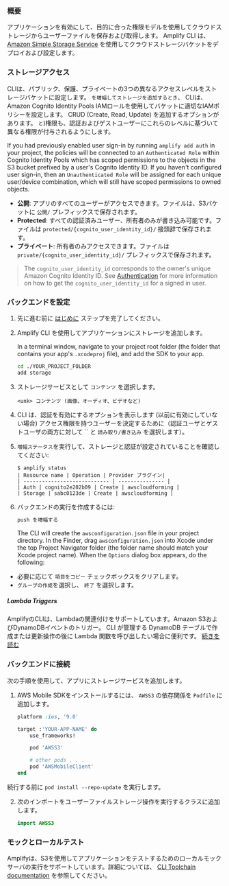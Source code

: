 ### 概要

アプリケーションを有効にして、目的に合った権限モデルを使用してクラウドストレージからユーザーファイルを保存および取得します。 Amplify CLI は、 [Amazon Simple Storage Service](http://docs.aws.amazon.com/AmazonS3/latest/dev/) を使用してクラウドストレージバケットをデプロイおよび設定します。

### ストレージアクセス

CLIは、パブリック、保護、プライベートの3つの異なるアクセスレベルをストレージバケットに設定します。 `を増幅してストレージを追加するとき`、 CLIは、Amazon Cognito Identity Pools IAMロールを使用してバケットに適切なIAMポリシーを設定します。 CRUD (Create, Read, Update) を追加するオプションがあります。 `と`)権限も、認証およびゲストユーザーにこれらのレベルに基づいて異なる権限が付与されるようにします。

If you had previously enabled user sign-in by running `amplify add auth` in your project, the policies will be connected to an `Authenticated Role` within Cognito Identity Pools which has scoped permissions to the objects in the S3 bucket prefixed by a user's Cognito Identity ID. If you haven't configured user sign-in, then an `Unauthenticated Role` will be assigned for each unique user/device combination, which will still have scoped permissions to owned objects.

* **公開**: アプリのすべてのユーザーがアクセスできます。ファイルは、S3バケットに `公開/` プレフィックスで保存されます。
* **Protected**: すべての認証済みユーザー、所有者のみが書き込み可能です。ファイルは `protected/{cognito_user_identity_id}/` 接頭辞で保存されます。
* **プライベート**: 所有者のみアクセスできます。ファイルは `private/{cognito_user_identity_id}/` プレフィックスで保存されます。

> The `cognito_user_identity_id` corresponds to the owner's unique Amazon Cognito Identity ID. See [Authentication](~/sdk/auth/working-with-api.md#utility-properties) for more information on how to get the `cognito_user_identity_id` for a signed in user.

### バックエンドを設定

1. 先に進む前に [はじめに](~/start/start.md) ステップを完了してください。

2. Amplify CLI を使用してアプリケーションにストレージを追加します。

    In a terminal window, navigate to your project root folder (the folder that contains your app's `.xcodeproj` file), and add the SDK to your app.

    ```bash
    cd ./YOUR_PROJECT_FOLDER
    add storage
    ```

3.  ストレージサービスとして `コンテンツ` を選択します。

    ```console
    <unk> コンテンツ (画像、オーディオ、ビデオなど)
    ```

4. CLI は、認証を有効にするオプションを表示します (以前に有効にしていない場合) アクセス権限を持つユーザーを決定するために（認証ユーザとゲストユーザの両方に対して `` と `読み取り/書き込み` を選択します）。

5. `増幅ステータス`を実行して、ストレージと認証が設定されていることを確認してください:

    ```console
    $ amplify status
    | Resource name | Operation | Provider プラグイン|
    | ---------------------------- | --------------- |
    | Auth | cognito2e202b09 | Create | awscloudforming |
    | Storage | sabc0123de | Create | awscloudforming |
    ```

6. バックエンドの実行を作成するには:

    ```bash
    push を増幅する
    ```

    The CLI will create the `awsconfiguration.json` file in your project directory. In the Finder, drag `awsconfiguration.json` into Xcode under the top Project Navigator folder (the folder name should match your Xcode project name). When the `Options` dialog box appears, do the following:

* 必要に応じて `項目をコピー` チェックボックスをクリアします。
* `グループの作成`を選択し、 `終了` を選択します。

##### Lambda Triggers
AmplifyのCLIは、Lambdaの関連付けをサポートしています。Amazon S3およびDynamoDBイベントのトリガー。 CLI が管理する DynamoDB テーブルで作成または更新操作の後に Lambda 関数を呼び出したい場合に便利です。 [続きを読む](~/cli/usage/lambda-triggers.md#s3-lambda-triggers)

### バックエンドに接続

次の手順を使用して、アプリにストレージサービスを追加します。

1. AWS Mobile SDKをインストールするには、 `AWSS3` の依存関係を `Podfile` に追加します。

    ```ruby
    platform :ios, '9.0'

    target :'YOUR-APP-NAME' do
        use_frameworks!

        pod 'AWSS3'

        # other pods . . .
        pod 'AWSMobileClient'
    end
    ```

続行する前に `pod install --repo-update` を実行します。

2. 次のインポートをユーザーファイルストレージ操作を実行するクラスに追加します。

    ```swift
    import AWSS3
    ```

### モックとローカルテスト

Amplifyは、S3を使用してアプリケーションをテストするためのローカルモックサーバの実行をサポートしています。詳細については、 [CLI Toolchain documentation](~/cli/usage/mock.md) を参照してください。
